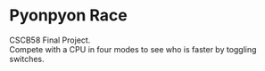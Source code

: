 # Pyonpyon Race

CSCB58 Final Project.  
Compete with a CPU in four modes to see who is faster by toggling switches.  
